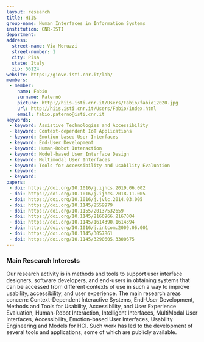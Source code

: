 ```yaml
---
layout: research
title: HIIS
group-name: Human Interfaces in Information Systems
institution: CNR-ISTI
department: 
address: 
  street-name: Via Moruzzi
  street-number: 1
  city: Pisa
  state: Italy
  zip: 56124
website: https://giove.isti.cnr.it/lab/
members: 
 - member: 
    name: Fabio
    surname: Paternò
    picture: http://hiis.isti.cnr.it/Users/Fabio/fabio12020.jpg
    url: http://hiis.isti.cnr.it/Users/Fabio/index.html
    email: fabio.paterno@isti.cnr.it
keywords: 
 - keyword: Assistive Technologies and Accessibility
 - keyword: Context-dependent IoT Applications
 - keyword: Emotion-based User Interfaces
 - keyword: End-User Development
 - keyword: Human-Robot Interaction
 - keyword: Model-based User Interface Design
 - keyword: Multimodal User Interfaces
 - keyword: Tools for Accessibility and Usability Evaluation
 - keyword: 
 - keyword: 
papers: 
 - doi: https://doi.org/10.1016/j.ijhcs.2019.06.002
 - doi: https://doi.org/10.1016/j.ijhcs.2018.11.005
 - doi: https://doi.org/10.1016/j.jvlc.2014.03.005
 - doi: https://doi.org/10.1145/2559979
 - doi: https://doi.org/10.1155/2013/532659
 - doi: https://doi.org/10.1145/2166966.2167004
 - doi: https://doi.org/10.1145/1614390.1614394
 - doi: https://doi.org/10.1016/j.intcom.2009.06.001
 - doi: https://doi.org/10.1145/3057861
 - doi: https://doi.org/10.1145/3290605.3300675
---
```



### Main Research Interests
Our research activity is in methods and tools to support user interface designers, software developers, and end-users in obtaining systems that can be accessed from different contexts of use in such a way to improve usability, accessibility, and user experience. 
The main research areas concern: Context-Dependent Interactive Systems, End-User Development, Methods and Tools for Usability, Accessibility, and User Experience Evaluation, Human-Robot Interaction, Intelligent Interfaces, MultiModal User Interfaces, Accessibility, Emotion-based User Interfaces, Usability Engineering and Models for HCI. Such work has led to the development of several tools and applications, some of which are publicly available. 
